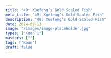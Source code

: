 ```yaml
---
title: "49: Xuefeng’s Gold-Scaled Fish"
meta_title: "49: Xuefeng’s Gold-Scaled Fish"
description: "49: Xuefeng’s Gold-Scaled Fish"
date: 2024-09-13
image: "/images/image-placeholder.jpg"
types: ["Koan 1"]
masters: [""]
tags: ["Koan"]
draft: false
---
```


